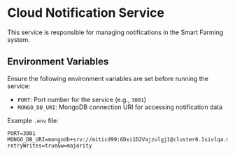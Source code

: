 # Cloud Notification Service

This service is responsible for managing notifications in the Smart Farming system.

## Environment Variables

Ensure the following environment variables are set before running the service:

- `PORT`: Port number for the service (e.g., `3001`)
- `MONGO_DB_URI`: MongoDB connection URI for accessing notification data

Example `.env` file:

```plaintext
PORT=3001
MONGO_DB_URI=mongodb+srv://miticd99:6Dxi1D2Vajzulgj1@cluster0.1sivlqa.mongodb.net/?retryWrites=true&w=majority
